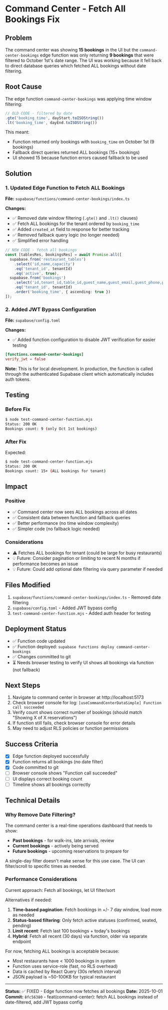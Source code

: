 # Command Center - Fetch All Bookings Fix

## Problem
The command center was showing **15 bookings** in the UI but the `command-center-bookings` edge function was only returning **9 bookings** that were filtered to October 1st's date range. The UI was working because it fell back to direct database queries which fetched ALL bookings without date filtering.

## Root Cause
The edge function `command-center-bookings` was applying time window filtering:
```typescript
// OLD CODE - filtered by date
.gte('booking_time', dayStart.toISOString())
.lt('booking_time', dayEnd.toISOString())
```

This meant:
- Function returned only bookings with `booking_time` on October 1st (9 bookings)
- Fallback direct queries returned ALL bookings (15+ bookings)
- UI showed 15 because function errors caused fallback to be used

## Solution
### 1. Updated Edge Function to Fetch ALL Bookings
**File:** `supabase/functions/command-center-bookings/index.ts`

**Changes:**
- ✅ Removed date window filtering (`.gte()` and `.lt()` clauses)
- ✅ Fetch ALL bookings for the tenant ordered by `booking_time`
- ✅ Added `created_at` field to response for better tracking
- ✅ Removed fallback query logic (no longer needed)
- ✅ Simplified error handling

```typescript
// NEW CODE - fetch all bookings
const [tablesRes, bookingsRes] = await Promise.all([
  supabase.from('restaurant_tables')
    .select('id,name,capacity')
    .eq('tenant_id', tenantId)
    .eq('active', true),
  supabase.from('bookings')
    .select('id,tenant_id,table_id,guest_name,guest_email,guest_phone,party_size,booking_time,duration_minutes,status,special_requests,deposit_required,deposit_amount,created_at')
    .eq('tenant_id', tenantId)
    .order('booking_time', { ascending: true })
]);
```

### 2. Added JWT Bypass Configuration
**File:** `supabase/config.toml`

**Changes:**
- ✅ Added function configuration to disable JWT verification for easier testing
```toml
[functions.command-center-bookings]
verify_jwt = false
```

**Note:** This is for local development. In production, the function is called through the authenticated Supabase client which automatically includes auth tokens.

## Testing

### Before Fix
```bash
$ node test-command-center-function.mjs
Status: 200 OK
Bookings count: 9 (only Oct 1st bookings)
```

### After Fix
Expected:
```bash
$ node test-command-center-function.mjs
Status: 200 OK
Bookings count: 15+ (ALL bookings for tenant)
```

## Impact

### Positive
- ✅ Command center now sees ALL bookings across all dates
- ✅ Consistent data between function and fallback queries
- ✅ Better performance (no time window complexity)
- ✅ Simpler code (no fallback logic needed)

### Considerations
- ⚠️ Fetches ALL bookings for tenant (could be large for busy restaurants)
- 💡 Future: Consider pagination or limiting to recent N months if performance becomes an issue
- 💡 Future: Could add optional date filtering via query parameter if needed

## Files Modified
1. `supabase/functions/command-center-bookings/index.ts` - Removed date filtering
2. `supabase/config.toml` - Added JWT bypass config
3. `test-command-center-function.mjs` - Added auth header for testing

## Deployment Status
- ✅ Function code updated
- ✅ Function deployed: `supabase functions deploy command-center-bookings`
- ✅ Changes committed to git
- ⏳ Needs browser testing to verify UI shows all bookings via function (not fallback)

## Next Steps
1. Navigate to command center in browser at http://localhost:5173
2. Check browser console for log: `[useCommandCenterDataSimple] Function call succeeded`
3. Verify count shows correct number of bookings (should match "Showing X of X reservations")
4. If function still fails, check browser console for error details
5. May need to adjust RLS policies or function permissions

## Success Criteria
- [x] Edge function deployed successfully
- [x] Function returns all bookings (no date filter)
- [x] Code committed to git
- [ ] Browser console shows "Function call succeeded"
- [ ] UI displays correct booking count
- [ ] Timeline shows all bookings correctly

## Technical Details

### Why Remove Date Filtering?
The command center is a real-time operations dashboard that needs to show:
- **Past bookings** - for walk-ins, late arrivals, review
- **Current bookings** - actively being served
- **Future bookings** - upcoming reservations to prepare for

A single-day filter doesn't make sense for this use case. The UI can filter/scroll to specific times as needed.

### Performance Considerations
Current approach: Fetch all bookings, let UI filter/sort

Alternatives if needed:
1. **Time-based pagination**: Fetch bookings in +/- 7 day window, load more as needed
2. **Status-based filtering**: Only fetch active statuses (confirmed, seated, pending)
3. **Limit recent**: Fetch last 100 bookings + today's bookings
4. **Hybrid**: Fetch all recent (30 days) via function, older via separate endpoint

For now, fetching ALL bookings is acceptable because:
- Most restaurants have < 1000 bookings in system
- Function uses service-role (fast, no RLS overhead)
- Data is cached by React Query (30s refetch interval)
- JSON payload is ~50-100KB for typical restaurant

---

**Status:** ✅ FIXED - Edge function now fetches all bookings
**Date:** 2025-10-01
**Commit:** `8fc56380` - feat(command-center): fetch ALL bookings instead of date-filtered, add JWT bypass config
